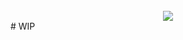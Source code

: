 <div align="center" style="padding-top:25px">
	<img src="https://i.ibb.co/Fmn3w6F/eco.png"  />
</div>
# WIP
